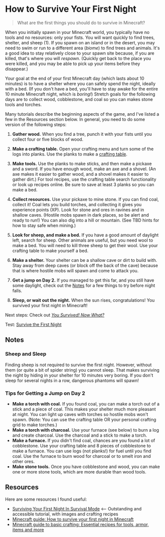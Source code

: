 # How to Survive Your First Night

> What are the first things you should do to survive in Minecraft?

When you initially spawn in your Minecraft world, you typically have no tools and no resources: only your fists. You will want quickly to find trees, shelter, and sheep (1). If you spawn on an island or in the desert, you may need to swim or run to a different area (*biome*) to find trees and animals. It's a good idea to stay relatively close to your spawn site because, if you are killed, that's where you will *respawn*. (Quickly get back to the place you were killed, and you may be able to pick up your items before they disappear.)

Your goal at the end of your first Minecraft day (which lasts about 10 minutes) is to have a shelter where you can safely spend the night, ideally with a bed. (If you don't have a bed, you'll have to stay awake for the entire 10 minute Minecraft night, which is *boring!*) Stretch goals for the following days are to collect wood, cobblestone, and coal so you can makes stone tools and torches.

Many tutorials describe the beginning aspects of the game, and I've listed a few in the Resources section below. In general, you need to do some version of the following steps:

1. **Gather wood.** When you find a tree, punch it with your fists until you collect four or five blocks of wood.

1. **Make a crafting table.** Open your crafting menu and turn some of the logs into planks. Use the planks to make a [crafting table](https://minecraft.fandom.com/wiki/Crafting_Table). 

1. **Make tools.** Use the planks to make sticks, and then make a pickaxe and a sword. If you have enough wood, make an axe and a shovel. (An axe makes it easier to gather wood, and a shovel makes it easier to gather dirt.) For tool recipes, use the crafting table search functionality or look up recipes online. Be sure to save at least 3 planks so you can make a bed.

1. **Collect resources.** Use your pickaxe to mine stone. If you can find coal, collect it! Coal lets you build torches, and collecting it gives you experience points (XP). Look for stone and ores in ravines and in shallow caves. (Hostile mobs spawn in dark places, so be alert and ready to run!) You can also dig into a hill or mountain. (See TBD hints for how to stay safe when mining.)

1. **Look for sheep, and make a bed.** If you have a good amount of daylight left, search for sheep. Other animals are useful, but you need wool to make a bed. You will need to kill three sheep to get their wool. Use your crafting table to make yourself a bed.

1. **Make a shelter.** Your shelter can be a shallow cave or dirt to build with. Stay away from deep caves (or block off the back of the cave) because that is where hostile mobs will spawn and come to attack you.

1. **Get a jump on Day 2.** If you managed to get this far, and you still have some daylight, check out the [Notes](#notes) for a few things to try before night falls.

1. **Sleep, or wait out the night.** When the sun rises, congratulations! You survived your first night in Minecraft!

Next steps: Check out *[You Survived! Now What?](Tutorials/early-survival/day-two.md)*

Test: [Survive the First Night](Tutorials/early-survival/first-night.md)


## Notes
### Sheep and Sleep
Finding sheep is not required to survive the first night. However, without them (or quite a bit of spider string) you cannot sleep. That makes surviving the night by hiding in your shelter for 10 minutes very boring. If you don't sleep for several nights in a row, dangerous phantoms will spawn!

### Tips for Getting a Jump on Day 2

* **Make a torch with coal.** If you found coal, you can make a torch out of a stick and a piece of coal. This makes your shelter much more pleasant at night. You can light up caves with torches so hostile mobs won't spawn. (Note: You can use the crafting table OR your personal crafting grid to make torches.)
* **Make a torch with charcoal.**  Use your furnace (see below) to burn a log and create charcoal. Use the charcoal and a stick to make a torch. 
* **Make a furnace.** If you didn't find coal, chances are you found a lot of cobblestone. Use your crafting table and 8 pieces of cobblestone to make a furnace. You can use logs (not planks!) for fuel until you find coal. Use the furnace to burn wood for charcoal or to smelt iron and other ores.
* **Make stone tools.** Once you have cobblestone and wood, you can make one or more stone tools, which are more durable than wood tools.

## Resources
Here are some resources I found useful:
* [Surviving Your First Night In Survival Mode](https://www.howtogeek.com/school/htg-guide-to-minecraft/lesson7/) <-- Outstanding and accessible tutorial, with images and crafting recipes
* [Minecraft guide: How to survive your first night in Minecraft](https://www.windowscentral.com/how-survive-your-first-night-minecraft)
* [Minecraft guide to basic crafting: Essential recipes for tools, armor, items and more](https://www.windowscentral.com/how-craft-essentials-minecraft-windows-10-edition)

